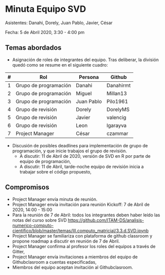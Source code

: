 # Minuta Equipo SVD

Asistentes: Danahi, Dorely, Juan Pablo, Javier, César

Fecha: 5 de Abril 2020, 3:30 - 4:00 pm

## Temas abordados

* Asignación de roles de integrantes del equipo. Tras deliberar, la división quedó como se resume en el siguiente cuadro:

| # | Rol                   | Persona    | Github    |
|---|-----------------------|------------|-----------|
| 1 | Grupo de programación | Danahi     | Danahirmt |
| 2 | Grupo de programación | Miguel     | Millan13  |
| 3 | Grupo de programación | Juan Pablo | Pilo1961  |
| 4 | Grupo de revisión     | Dorely     | DorelyMS  |
| 5 | Grupo de revisión     | Javier     | valencig  |
| 6 | Grupo de revisión     | Leon       | lgarayva  |
| 7 | Project Manager       | César      | czammar    |


* Discusión de posibles deadlines para implementación de grupo de programación, y que inicie trabajos el grupo de revisión.
	* A discutir: 11 de Abril de 2020, versión de SVD en R por parte de equipo de programación,
	* A discutir: 11 de Abril, tarde-noche equipo de revisión inicia a trabajar sobre el código propuesto,

 
## Compromisos

* Project Manager envía minuta de reunión.
* Project Manager envía invitación para reunión Kickoff: 7 de Abril de 2020, 14:00 - 15:00
* Para la reunión de 7 de Abril: todos los integrantes deben haber leído las notas del curso sobre SVD https://github.com/ITAM-DS/analisis-numerico-computo-cientifico/blob/master/temas/III.computo_matricial/3.3.d.SVD.ipynb
* Project Manager se familiariza con plataforma de github classroom y propone roadmap a discutir en reunión de 7 de Abril.
* Project Manager confirma al profesor los roles del equipos a través de Gitter,
* Project Manager envía invitaciones a miembros del equipo de Githubclasroom a cuentas especificadas,
* Miembros del equipo aceptan invitación al Githubclasroom.
